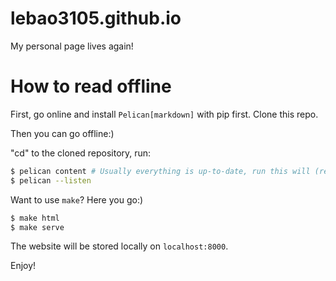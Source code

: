 # lebao3105.github.io
My personal page lives again!

# How to read offline
First, go online and install ```Pelican[markdown]``` with pip first. Clone this repo.

Then you can go offline:)

"cd" to the cloned repository, run:
```bash
$ pelican content # Usually everything is up-to-date, run this will (re)generate all web pages
$ pelican --listen
```

Want to use ```make```? Here you go:)
```bash
$ make html
$ make serve
```

The website will be stored locally on ```localhost:8000```.

Enjoy!